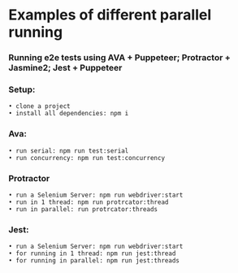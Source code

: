 # Examples of different parallel running

### Running e2e tests using AVA + Puppeteer; Protractor + Jasmine2; Jest + Puppeteer

### Setup:
    • clone a project    
    • install all dependencies: npm i

### Ava:    
    • run serial: npm run test:serial     
    • run concurrency: npm run test:concurrency

### Protractor
    • run a Selenium Server: npm run webdriver:start
    • run in 1 thread: npm run protrcator:thread
    • run in parallel: run protrcator:threads

### Jest:
    • run a Selenium Server: npm run webdriver:start
    • for running in 1 thread: npm run jest:thread
    • for running in parallel: npm run jest:threads
